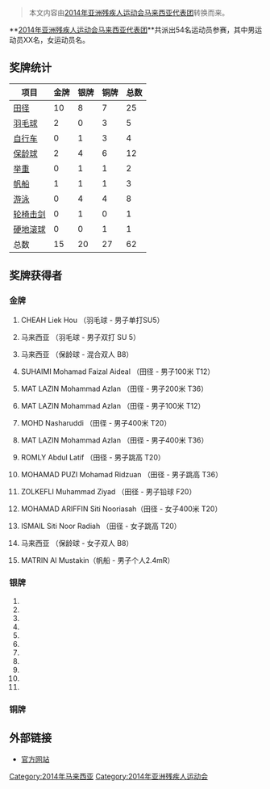 > 本文内容由[2014年亚洲残疾人运动会马来西亚代表团](https://zh.wikipedia.org/wiki/2014年亚洲残疾人运动会马来西亚代表团)转换而来。


**[2014年亚洲残疾人运动会马来西亚代表团](https://zh.wikipedia.org/wiki/2014年亚洲残疾人运动会 "wikilink")**共派出54名运动员参赛，其中男运动员XX名，女运动员名。

## 奖牌统计

| 项目                                                                   | 金牌 | 银牌 | 铜牌 | 总数 |
| -------------------------------------------------------------------- | -- | -- | -- | -- |
| [田径](https://zh.wikipedia.org/wiki/2014年亚洲残疾人运动会田径比赛 "wikilink")     | 10 | 8  | 7  | 25 |
| [羽毛球](https://zh.wikipedia.org/wiki/2014年亚洲残疾人运动会羽毛球比赛 "wikilink")   | 2  | 0  | 3  | 5  |
| [自行车](https://zh.wikipedia.org/wiki/2014年亚洲残疾人运动会自行车比赛 "wikilink")   | 0  | 1  | 3  | 4  |
| [保龄球](https://zh.wikipedia.org/wiki/2014年亚洲残疾人运动会保龄球比赛 "wikilink")   | 2  | 4  | 6  | 12 |
| [举重](https://zh.wikipedia.org/wiki/2014年亚洲残疾人运动会举重比赛 "wikilink")     | 0  | 1  | 1  | 2  |
| [帆船](https://zh.wikipedia.org/wiki/2014年亚洲残疾人运动会帆船比赛 "wikilink")     | 1  | 1  | 1  | 3  |
| [游泳](https://zh.wikipedia.org/wiki/2014年亚洲残疾人运动会游泳比赛 "wikilink")     | 0  | 4  | 4  | 8  |
| [轮椅击剑](https://zh.wikipedia.org/wiki/2014年亚洲残疾人运动会轮椅击剑比赛 "wikilink") | 0  | 1  | 0  | 1  |
| [硬地滚球](https://zh.wikipedia.org/wiki/2014年亚洲残疾人运动会硬地滚球比赛 "wikilink") | 0  | 0  | 1  | 1  |
| 总数                                                                   | 15 | 20 | 27 | 62 |

## 奖牌获得者

### 金牌

1.  CHEAH Liek Hou （羽毛球 - 男子单打SU5）

2.  马来西亚 （羽毛球 - 男子双打 SU 5）

3.  马来西亚 （保龄球 - 混合双人 B8）

4.  SUHAIMI Mohamad Faizal Aideal （田径 - 男子100米 T12）

5.  MAT LAZIN Mohammad Azlan （田径 - 男子200米 T36）

6.  MAT LAZIN Mohammad Azlan （田径 - 男子100米 T12）

7.  MOHD Nasharuddi （田径 - 男子400米 T20）

8.  MAT LAZIN Mohammad Azlan （田径 - 男子400米 T36）

9.  ROMLY Abdul Latif （田径 - 男子跳高 T20）

10. MOHAMAD PUZI Mohamad Ridzuan （田径 - 男子跳高 T36）

11. ZOLKEFLI Muhammad Ziyad （田径 - 男子铅球 F20）

12. MOHAMAD ARIFFIN Siti Nooriasah（田径 - 女子400米 T20）

13. ISMAIL Siti Noor Radiah （田径 - 女子跳高 T20）

14. 马来西亚 （保龄球 - 女子双人 B8）

15. MATRIN Al Mustakin（帆船 - 男子个人2.4mR）

### 银牌

1.
2.
3.
4.
5.
6.
7.
8.
9.
10.
11.
### 铜牌

## 外部链接

  - [官方网站](https://web.archive.org/web/20141025212805/http://incheon2014apg.org/scheduleResult/medal/athletes)

[Category:2014年马来西亚](https://zh.wikipedia.org/wiki/Category:2014年马来西亚 "wikilink") [Category:2014年亚洲残疾人运动会](https://zh.wikipedia.org/wiki/Category:2014年亚洲残疾人运动会 "wikilink")